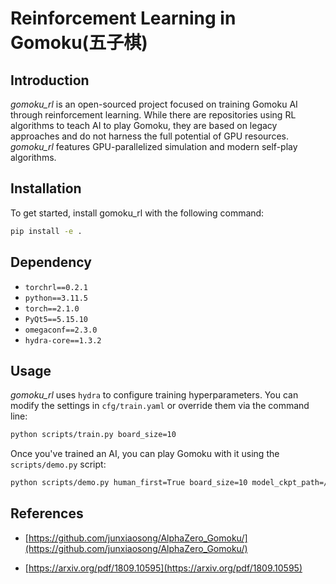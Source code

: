 # Reinforcement Learning in Gomoku(五子棋)

## Introduction

*gomoku_rl* is an open-sourced project focused on training Gomoku AI through reinforcement learning. While there are repositories using RL algorithms to teach AI to play Gomoku, they are based on legacy approaches and do not harness the full potential of GPU resources. *gomoku_rl* features GPU-parallelized simulation and modern self-play algorithms.

## Installation

To get started, install gomoku_rl with the following command:
```bash
pip install -e .
```

## Dependency

- `torchrl==0.2.1`
- `python==3.11.5`
- `torch==2.1.0`
- `PyQt5==5.15.10`
- `omegaconf==2.3.0`
- `hydra-core==1.3.2`

## Usage
*gomoku_rl* uses `hydra` to configure training hyperparameters. You can modify the settings in `cfg/train.yaml` or override them via the command line:

```bash
python scripts/train.py board_size=10
```

Once you've trained an AI, you can play Gomoku with it using the `scripts/demo.py` script:

```bash
python scripts/demo.py human_first=True board_size=10 model_ckpt_path=/path/to/your/model
```


## References

- [https://github.com/junxiaosong/AlphaZero_Gomoku/](https://github.com/junxiaosong/AlphaZero_Gomoku/)

- [https://arxiv.org/pdf/1809.10595](https://arxiv.org/pdf/1809.10595)
